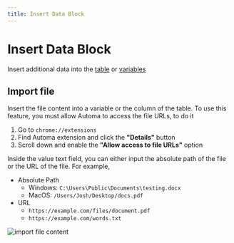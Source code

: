 ```yaml
---
title: Insert Data Block
---
```


# Insert Data Block

Insert additional data into the [table](../workflow/table.md) or [variables](../workflow/variables.md)

## Import file
Insert the file content into a variable or the column of the table. To use this feature, you must allow Automa to access the file URLs, to do it

1. Go to `chrome://extensions`
2. Find Automa extension and click the **"Details"** button
3. Scroll down and enable the **"Allow access to file URLs"** option

Inside the value text field, you can either input the absolute path of the file or the URL of the file. For example,

- Absolute Path
	- Windows: `C:\Users\Public\Documents\testing.docx`
	- MacOS: `/Users/Josh/Desktop/docs.pdf`
- URL
	- `https://example.com/files/document.pdf`
	- `https://example.com/words.txt`

![import file content](https://res.cloudinary.com/chat-story/image/upload/v1662970548/automa/insner_2_mrslmt.png)